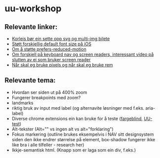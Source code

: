 # uu-workshop


## Relevante linker:

- [Korleis bør ein sette opp svg og multi-img bilete](https://developer.mozilla.org/en-US/docs/Web/Accessibility/ARIA/Roles/img_role)
- [Støtt forskjellig default font size på iOS](https://dev.to/colingourlay/how-to-support-apple-s-dynamic-text-in-your-web-content-with-css-40c0)
- [Om å støtte prefers-reduced-motion](https://www.smashingmagazine.com/2021/10/respecting-users-motion-preferences/)
- [Om forskjell på keyboard nav og screen readers, interessant video på slutten av ei som bruker screen reader](https://tink.uk/the-difference-between-keyboard-and-screen-reader-navigation/)
- [Når skal eg bruke pixels og når skal eg bruke rem](https://www.joshwcomeau.com/css/surprising-truth-about-pixels-and-accessibility/)



## Relevante tema:
- Hvordan ser siden ut på 400% zoom
- Fungerer breakpoints med zoom?
- landmarks
- riktig bruk av input med label (og alternavite løsninger med f.eks. aria-label)
- Diverse chrome extensions ein kan bruke for å teste ([fargeblind](https://chrome.google.com/webstore/detail/colorblindly/floniaahmccleoclneebhhmnjgdfijgg?hl=en), [UU-test](https://chrome.google.com/webstore/detail/wave-evaluation-tool/jbbplnpkjmmeebjpijfedlgcdilocofh))
- Alt-tekster (Alt="" vs ingen alt vs alt="forklaring")
- Fokus markering (outline brukes eksempelvis i NAV sitt designsystem siden den ikke endrer størrelse på element, box-shadow fungerer ikke like bra i alle tilfeller - research her)
- Ikkje-semantisk html. (Knapp som er laga som ein div, f.eks.)
